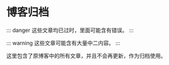 # 博客归档

::: danger
这些文章均已过时，里面可能含有错误。
:::

::: warning
这些文章可能含有大量中二内容。
:::

这里包含了原博客中的所有文章，并且不会再更新，作为归档使用。

